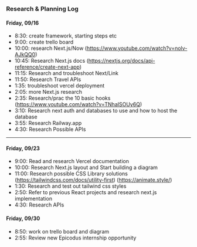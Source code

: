 ### Research & Planning Log
#### Friday, 09/16
* 8:30: create framework, starting steps etc
* 9:00: create trello board
* 10:00: research Next.js/Now (https://www.youtube.com/watch?v=nolv-AJkQQ0)
* 10:45: Research Next.js docs (https://nextjs.org/docs/api-reference/create-next-app)
* 11:15: Research and troubleshoot Next/Link
* 11:50: Research Travel APIs
* 1:35: troubleshoot vercel deployment
* 2:05: more Next.js research
* 2:35: Research/prac the 10 basic hooks (https://www.youtube.com/watch?v=TNhaISOUy6Q)
* 3:10: Research next auth and databases to use and how to host the database
* 3:55: Research Railway.app
* 4:30: Research Possible APIs
---
#### Friday, 09/23
* 9:00: Read and research Vercel documentation
* 10:00: Research Next.js layout and Start building a diagram
* 11:00: Research possible CSS Library solutions (https://tailwindcss.com/docs/utility-first) (https://animate.style/)
* 1:30: Research and test out tailwind css styles
* 2:50: Refer to previous React projects and research next.js implementation
* 4:30: Research APIs

#### Friday, 09/30
* 8:50: work on trello board and diagram
* 2:55: Review new Epicodus internship opportunity